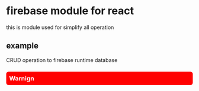 # firebase module for react 

this is module used for simplify all operation 
## example

CRUD operation to firebase runtime database


<h3 style="   padding:0.5rem;
    background-color:red;
    color:white;
    border-radius:0.4rem;">Warnign</h3>
